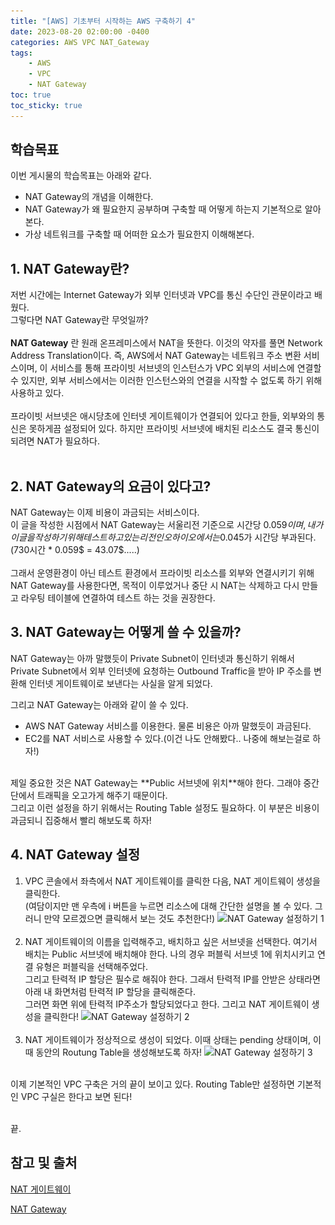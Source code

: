 ```yaml
---
title: "[AWS] 기초부터 시작하는 AWS 구축하기 4"
date: 2023-08-20 02:00:00 -0400
categories: AWS VPC NAT_Gateway
tags:
    - AWS
    - VPC
    - NAT Gateway
toc: true
toc_sticky: true
---
```


## 학습목표
이번 게시물의 학습목표는 아래와 같다.
- NAT Gateway의 개념을 이해한다.
- NAT Gateway가 왜 필요한지 공부하며 구축할 때 어떻게 하는지 기본적으로 알아본다.
- 가상 네트워크를 구축할 때 어떠한 요소가 필요한지 이해해본다.

## 1. NAT Gateway란?
저번 시간에는 Internet Gateway가 외부 인터넷과 VPC를 통신 수단인 관문이라고 배웠다.<br>
그렇다면 NAT Gateway란 무엇일까?<br><br>
**NAT Gateway** 란 원래 온프레미스에서 NAT을 뜻한다. 이것의 약자를 풀면 Network Address Translation이다. 즉, AWS에서 NAT Gateway는 네트워크 주소 변환 서비스이며, 이 서비스를 통해 프라이빗 서브넷의 인스턴스가 VPC 외부의 서비스에 연결할 수 있지만, 외부 서비스에서는 이러한 인스턴스와의 연결을 시작할 수 없도록 하기 위해 사용하고 있다.
<br><br>
프라이빗 서브넷은 애시당초에 인터넷 게이트웨이가 연결되어 있다고 한들, 외부와의 통신은 못하게끔 설정되어 있다. 하지만 프라이빗 서브넷에 배치된 리소스도 결국 통신이 되려면 NAT가 필요하다.
<br><br>

## 2. NAT Gateway의 요금이 있다고?
NAT Gateway는 이제 비용이 과금되는 서비스이다.<br>
이 글을 작성한 시점에서 NAT Gateway는 서울리전 기준으로 시간당 0.059$이며, 내가 이 글을 작성하기 위해 테스트 하고 있는 리전인 오하이오 에서는 0.045$가 시간당 부과된다.<br>(730시간 * 0.059$ = 43.07$.....) <br><br> 그래서 운영환경이 아닌 테스트 환경에서 프라이빗 리소스를 외부와 연결시키기 위해 NAT Gateway를 사용한다면, 목적이 이루었거나 중단 시 NAT는 삭제하고 다시 만들고 라우팅 테이블에 연결하여 테스트 하는 것을 권장한다.

## 3. NAT Gateway는 어떻게 쓸 수 있을까?
NAT Gateway는 아까 말했듯이 Private Subnet이 인터넷과 통신하기 위해서 Private Subnet에서 외부 인터넷에 요청하는 Outbound Traffic을 받아 IP 주소를 변환해 인터넷 게이트웨이로 보낸다는 사실을 알게 되었다.<br>

그리고 NAT Gateway는 아래와 같이 쓸 수 있다.
- AWS NAT Gateway 서비스를 이용한다. 물론 비용은 아까 말했듯이 과금된다.
- EC2를 NAT 서비스로 사용할 수 있다.(이건 나도 안해봤다.. 나중에 해보는걸로 하자!)
<br>
제일 중요한 것은 NAT Gateway는 **Public 서브넷에 위치**해야 한다. 그래야 중간단에서 트래픽을 오고가게 해주기 때문이다. <br>
그리고 이런 설정을 하기 위해서는 Routing Table 설정도 필요하다. 이 부분은 비용이 과금되니 집중해서 빨리 해보도록 하자!

## 4. NAT Gateway 설정
1. VPC 콘솔에서 좌측에서 NAT 게이트웨이를 클릭한 다음, NAT 게이트웨이 생성을 클릭한다.<br>
(여담이지만 맨 우측에 i 버튼을 누르면 리소스에 대해 간단한 설명을 볼 수 있다. 그러니 만약 모르겠으면 클릭해서 보는 것도 추천한다!)
![NAT Gateway 설정하기 1](/assets/2023-08/NAT_Gateway/스크린샷%202023-08-20%20오후%204.03.43.png)<br><br>
2. NAT 게이트웨이의 이름을 입력해주고, 배치하고 싶은 서브넷을 선택한다. 여기서 배치는 Public 서브넷에 배치해야 한다. 나의 경우 퍼블릭 서브넷 1에 위치시키고 연결 유형은 퍼블릭을 선택해주었다.<br>
그리고 탄력적 IP 할당은 필수로 해줘야 한다. 그래서 탄력적 IP를 안받은 상태라면 아래 내 화면처럼 탄력적 IP 할당을 클릭해준다.<br> 그러면 화면 위에 탄력적 IP주소가 할당되었다고 한다. 그리고 NAT 게이트웨이 생성을 클릭한다!
![NAT Gateway 설정하기 2](/assets/2023-08/NAT_Gateway/스크린샷%202023-08-20%20오후%204.04.37.png)<br><br>
3. NAT 게이트웨이가 정상적으로 생성이 되었다. 이때 상태는 pending 상태이며, 이때 동안의 Routung Table을 생성해보도록 하자!
![NAT Gateway 설정하기 3](/assets/2023-08/NAT_Gateway/스크린샷%202023-08-20%20오후%204.11.06.png)<br><br>

이제 기본적인 VPC 구축은 거의 끝이 보이고 있다.
Routing Table만 설정하면 기본적인 VPC 구실은 한다고 보면 된다!

<br>
끝.




## 참고 및 출처

[NAT 게이트웨이](https://docs.aws.amazon.com/ko_kr/vpc/latest/userguide/vpc-nat-gateway.html)

[NAT Gateway](https://kimmanbo.notion.site/NAT-Gateway-7ab439d0c343413ba9b53d0a61877184)
